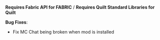 **Requires Fabric API for FABRIC** / **Requires Quilt Standard Libraries for Quilt**


**Bug Fixes**:

- Fix MC Chat being broken when mod is installed
